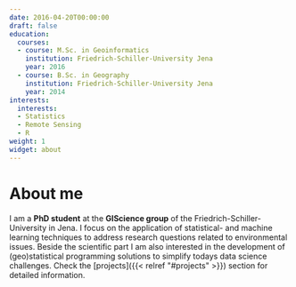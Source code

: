 ```yaml
---
date: 2016-04-20T00:00:00
draft: false
education:
  courses:
  - course: M.Sc. in Geoinformatics
    institution: Friedrich-Schiller-University Jena
    year: 2016
  - course: B.Sc. in Geography
    institution: Friedrich-Schiller-University Jena
    year: 2014
interests:
  interests:
  - Statistics
  - Remote Sensing
  - R
weight: 1
widget: about
---
```


# About me

I am a **PhD student** at the **GIScience group** of the Friedrich-Schiller-University in Jena. I focus on the application of statistical- and machine learning techniques to address research questions related to environmental issues. Beside the scientific part I am also interested in the development of (geo)statistical programming solutions to simplify todays data science challenges. Check the [projects]({{< relref "#projects" >}}) section for detailed information.

